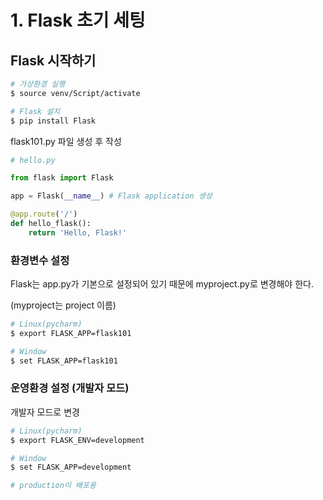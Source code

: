 # 1. Flask 초기 세팅

## Flask 시작하기

```bash
# 가상환경 실행
$ source venv/Script/activate

# Flask 설치
$ pip install Flask
```



flask101.py 파일 생성 후 작성

```python
# hello.py

from flask import Flask

app = Flask(__name__) # Flask application 생성

@app.route('/')
def hello_flask():
    return 'Hello, Flask!'
```



### 환경변수 설정

Flask는 app.py가 기본으로 설정되어 있기 때문에 myproject.py로 변경해야 한다. 

(myproject는 project 이름)

```bash
# Linux(pycharm)
$ export FLASK_APP=flask101

# Window
$ set FLASK_APP=flask101
```

 

###  운영환경 설정 (개발자 모드)

개발자 모드로 변경

```bash
# Linux(pycharm)
$ export FLASK_ENV=development

# Window
$ set FLASK_APP=development

# production이 배포용
```

